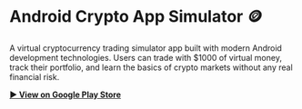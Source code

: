 # Android Crypto App Simulator 🪙

A virtual cryptocurrency trading simulator app built with modern Android development technologies. Users can trade with $1000 of virtual money, track their portfolio, and learn the basics of crypto markets without any real financial risk.

**[▶️ View on Google Play Store](https://play.google.com/store/apps/details?id=com.finance.trade_learn)**

<br>
